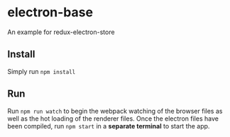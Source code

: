 # electron-base
An example for redux-electron-store

## Install
Simply run `npm install`

## Run

Run `npm run watch` to begin the webpack watching of the browser files as well
as the hot loading of the renderer files. Once the electron files have been
compiled, run `npm start` in a __separate terminal__ to start the app.
